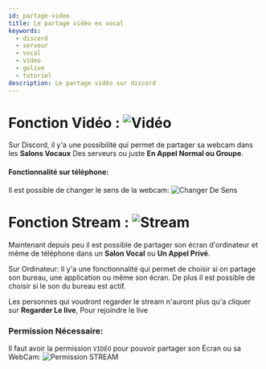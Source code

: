 ```yaml
---
id: partage-video
title: Le partage vidéo en vocal
keywords:
  - discord
  - serveur
  - vocal
  - video
  - golive
  - tutoriel
description: Le partage vidéo sur discord
---
```


# Fonction Vidéo : ![Vidéo](https://i.imgur.com/PLtN9IQ.png)

Sur Discord, il y'a une possibilité qui permet de partager sa webcam dans les **Salons Vocaux** Des serveurs ou juste **En Appel Normal ou Groupe**.

#### Fonctionnalité sur téléphone:

Il est possible de changer le sens de la webcam: ![Changer De Sens](https://i.imgur.com/y7EppZA.png)



# Fonction Stream : ![Stream](https://i.imgur.com/7be5i0B.png)

Maintenant depuis peu il est possible de partager son écran d'ordinateur et même de téléphone dans un **Salon Vocal** ou **Un Appel Privé**.

Sur Ordinateur: Il y'a une fonctionnalité qui permet de choisir si on partage son bureau, une application ou même son écran. De plus il est possible de choisir si le son du bureau est actif.


Les personnes qui voudront regarder le stream n'auront plus qu'a cliquer sur **Regarder Le live**, Pour rejoindre le live
### Permission Nécessaire:

Il faut avoir la permission `VIDÉO` pour pouvoir partager son Écran ou sa WebCam:
![Permission STREAM](https://i.imgur.com/x8C8Pfj.png)


